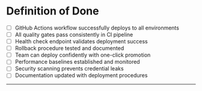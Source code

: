 # Definition of Done
- [ ] GitHub Actions workflow successfully deploys to all environments
- [ ] All quality gates pass consistently in CI pipeline
- [ ] Health check endpoint validates deployment success
- [ ] Rollback procedure tested and documented
- [ ] Team can deploy confidently with one-click promotion
- [ ] Performance baselines established and monitored
- [ ] Security scanning prevents credential leaks
- [ ] Documentation updated with deployment procedures

---
